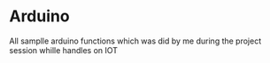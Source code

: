 # Arduino
All samplle arduino functions which was did by me during the project session whille handles on IOT 
